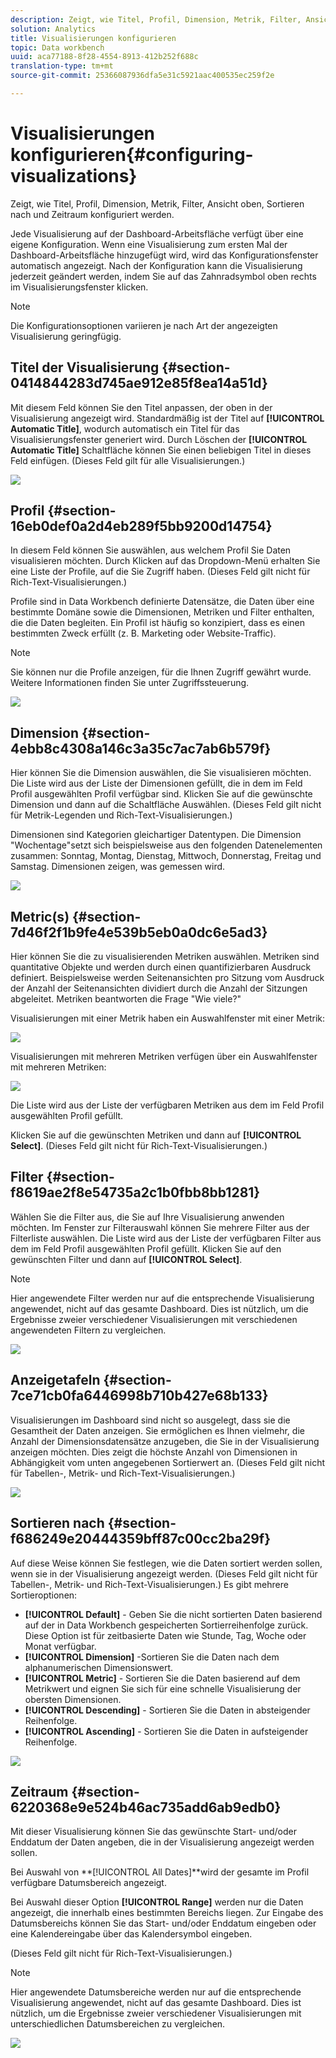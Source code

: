 ```yaml
---
description: Zeigt, wie Titel, Profil, Dimension, Metrik, Filter, Ansicht oben, Sortieren nach und Zeitraum konfiguriert werden.
solution: Analytics
title: Visualisierungen konfigurieren
topic: Data workbench
uuid: aca77188-8f28-4554-8913-412b252f688c
translation-type: tm+mt
source-git-commit: 25366087936dfa5e31c5921aac400535ec259f2e

---
```



# Visualisierungen konfigurieren{#configuring-visualizations}

Zeigt, wie Titel, Profil, Dimension, Metrik, Filter, Ansicht oben, Sortieren nach und Zeitraum konfiguriert werden.

Jede Visualisierung auf der Dashboard-Arbeitsfläche verfügt über eine eigene Konfiguration. Wenn eine Visualisierung zum ersten Mal der Dashboard-Arbeitsfläche hinzugefügt wird, wird das Konfigurationsfenster automatisch angezeigt. Nach der Konfiguration kann die Visualisierung jederzeit geändert werden, indem Sie auf das Zahnradsymbol oben rechts im Visualisierungsfenster klicken.

>[!NOTE]
>
>Die Konfigurationsoptionen variieren je nach Art der angezeigten Visualisierung geringfügig.

## Titel der Visualisierung {#section-0414844283d745ae912e85f8ea14a51d}

Mit diesem Feld können Sie den Titel anpassen, der oben in der Visualisierung angezeigt wird. Standardmäßig ist der Titel auf **[!UICONTROL Automatic Title]**, wodurch automatisch ein Titel für das Visualisierungsfenster generiert wird. Durch Löschen der **[!UICONTROL Automatic Title]** Schaltfläche können Sie einen beliebigen Titel in dieses Feld einfügen. (Dieses Feld gilt für alle Visualisierungen.)

![](assets/title.png)

## Profil {#section-16eb0def0a2d4eb289f5bb9200d14754}

In diesem Feld können Sie auswählen, aus welchem Profil Sie Daten visualisieren möchten. Durch Klicken auf das Dropdown-Menü erhalten Sie eine Liste der Profile, auf die Sie Zugriff haben. (Dieses Feld gilt nicht für Rich-Text-Visualisierungen.)

Profile sind in Data Workbench definierte Datensätze, die Daten über eine bestimmte Domäne sowie die Dimensionen, Metriken und Filter enthalten, die die Daten begleiten. Ein Profil ist häufig so konzipiert, dass es einen bestimmten Zweck erfüllt (z. B. Marketing oder Website-Traffic).

>[!NOTE]
>
>Sie können nur die Profile anzeigen, für die Ihnen Zugriff gewährt wurde. Weitere Informationen finden Sie unter Zugriffssteuerung.

![](assets/profile.png)

## Dimension {#section-4ebb8c4308a146c3a35c7ac7ab6b579f}

Hier können Sie die Dimension auswählen, die Sie visualisieren möchten. Die Liste wird aus der Liste der Dimensionen gefüllt, die in dem im Feld Profil ausgewählten Profil verfügbar sind. Klicken Sie auf die gewünschte Dimension und dann auf die Schaltfläche Auswählen. (Dieses Feld gilt nicht für Metrik-Legenden und Rich-Text-Visualisierungen.)

Dimensionen sind Kategorien gleichartiger Datentypen. Die Dimension &quot;Wochentage&quot;setzt sich beispielsweise aus den folgenden Datenelementen zusammen: Sonntag, Montag, Dienstag, Mittwoch, Donnerstag, Freitag und Samstag. Dimensionen zeigen, was gemessen wird.

![](assets/dimension.png)

## Metric(s) {#section-7d46f2f1b9fe4e539b5eb0a0dc6e5ad3}

Hier können Sie die zu visualisierenden Metriken auswählen. Metriken sind quantitative Objekte und werden durch einen quantifizierbaren Ausdruck definiert. Beispielsweise werden Seitenansichten pro Sitzung vom Ausdruck der Anzahl der Seitenansichten dividiert durch die Anzahl der Sitzungen abgeleitet. Metriken beantworten die Frage &quot;Wie viele?&quot;

Visualisierungen mit einer Metrik haben ein Auswahlfenster mit einer Metrik:

![](assets/metrics2.png)

Visualisierungen mit mehreren Metriken verfügen über ein Auswahlfenster mit mehreren Metriken:

![](assets/metrics.png)

Die Liste wird aus der Liste der verfügbaren Metriken aus dem im Feld Profil ausgewählten Profil gefüllt.

Klicken Sie auf die gewünschten Metriken und dann auf **[!UICONTROL Select]**. (Dieses Feld gilt nicht für Rich-Text-Visualisierungen.)

## Filter {#section-f8619ae2f8e54735a2c1b0fbb8bb1281}

Wählen Sie die Filter aus, die Sie auf Ihre Visualisierung anwenden möchten. Im Fenster zur Filterauswahl können Sie mehrere Filter aus der Filterliste auswählen. Die Liste wird aus der Liste der verfügbaren Filter aus dem im Feld Profil ausgewählten Profil gefüllt. Klicken Sie auf den gewünschten Filter und dann auf **[!UICONTROL Select]**.

>[!NOTE]
>
>Hier angewendete Filter werden nur auf die entsprechende Visualisierung angewendet, nicht auf das gesamte Dashboard. Dies ist nützlich, um die Ergebnisse zweier verschiedener Visualisierungen mit verschiedenen angewendeten Filtern zu vergleichen.

![](assets/filter.png)

## Anzeigetafeln {#section-7ce71cb0fa6446998b710b427e68b133}

Visualisierungen im Dashboard sind nicht so ausgelegt, dass sie die Gesamtheit der Daten anzeigen. Sie ermöglichen es Ihnen vielmehr, die Anzahl der Dimensionsdatensätze anzugeben, die Sie in der Visualisierung anzeigen möchten. Dies zeigt die höchste Anzahl von Dimensionen in Abhängigkeit vom unten angegebenen Sortierwert an. (Dieses Feld gilt nicht für Tabellen-, Metrik- und Rich-Text-Visualisierungen.)

![](assets/display_top.png)

## Sortieren nach {#section-f686249e20444359bff87c00cc2ba29f}

Auf diese Weise können Sie festlegen, wie die Daten sortiert werden sollen, wenn sie in der Visualisierung angezeigt werden. (Dieses Feld gilt nicht für Tabellen-, Metrik- und Rich-Text-Visualisierungen.) Es gibt mehrere Sortieroptionen:

* **[!UICONTROL Default]** - Geben Sie die nicht sortierten Daten basierend auf der in Data Workbench gespeicherten Sortierreihenfolge zurück. Diese Option ist für zeitbasierte Daten wie Stunde, Tag, Woche oder Monat verfügbar.
* **[!UICONTROL Dimension]** -Sortieren Sie die Daten nach dem alphanumerischen Dimensionswert.
* **[!UICONTROL Metric]** - Sortieren Sie die Daten basierend auf dem Metrikwert und eignen Sie sich für eine schnelle Visualisierung der obersten Dimensionen.
* **[!UICONTROL Descending]** - Sortieren Sie die Daten in absteigender Reihenfolge.
* **[!UICONTROL Ascending]** - Sortieren Sie die Daten in aufsteigender Reihenfolge.

![](assets/sort_by.png)

## Zeitraum {#section-6220368e9e524b46ac735add6ab9edb0}

Mit dieser Visualisierung können Sie das gewünschte Start- und/oder Enddatum der Daten angeben, die in der Visualisierung angezeigt werden sollen.

Bei Auswahl von **[!UICONTROL All Dates]**wird der gesamte im Profil verfügbare Datumsbereich angezeigt.

Bei Auswahl dieser Option **[!UICONTROL Range]** werden nur die Daten angezeigt, die innerhalb eines bestimmten Bereichs liegen. Zur Eingabe des Datumsbereichs können Sie das Start- und/oder Enddatum eingeben oder eine Kalendereingabe über das Kalendersymbol eingeben.

(Dieses Feld gilt nicht für Rich-Text-Visualisierungen.)

>[!NOTE]
>
>Hier angewendete Datumsbereiche werden nur auf die entsprechende Visualisierung angewendet, nicht auf das gesamte Dashboard. Dies ist nützlich, um die Ergebnisse zweier verschiedener Visualisierungen mit unterschiedlichen Datumsbereichen zu vergleichen.

![](assets/time_period.png)

